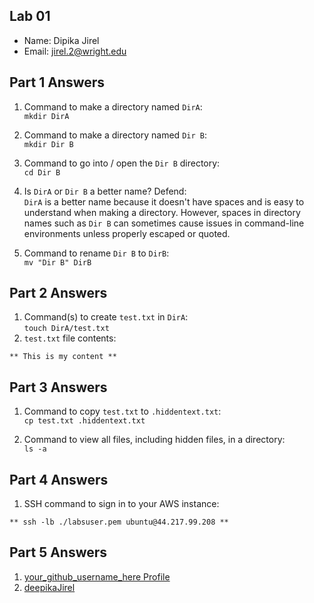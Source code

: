 ## Lab 01

- Name: Dipika Jirel
- Email: jirel.2@wright.edu

## Part 1 Answers

1. Command to make a directory named `DirA`: </br>
     `mkdir DirA`
   
2. Command to make a directory named `Dir B`: </br>
     `mkdir Dir B`
   
3. Command to go into / open the `Dir B` directory: </br>
     `cd Dir B`
4. Is `DirA` or `Dir B` a better name?  Defend: </br>
      `DirA` is a better name because it doesn't have spaces and is easy to understand when making a directory. However, spaces in directory names such as `Dir B` can sometimes cause issues in command-line environments unless properly escaped or quoted.
5. Command to rename `Dir B` to `DirB`:  </br>
     `mv "Dir B" DirB`

## Part 2 Answers

1. Command(s) to create `test.txt` in `DirA`:</br>
        `touch DirA/test.txt`
3. `test.txt` file contents:</br>

```
** This is my content **
```

## Part 3 Answers

1. Command to copy `test.txt` to `.hiddentext.txt`: </br>
        `cp test.txt .hiddentext.txt`

3. Command to view all files, including hidden files, in a directory: </br>
     `ls -a`

## Part 4 Answers

1. SSH command to sign in to your AWS instance: </br>

```
** ssh -lb ./labsuser.pem ubuntu@44.217.99.208 **
```

## Part 5 Answers

1. [your_github_username_here Profile](FIXTHISURL-https://github.com/your_username)
2. [deepikaJirel](https://github.com/deepikaJirel/OsAssignment/blob/main/Lab01.md)
